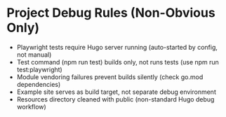 # Project Debug Rules (Non-Obvious Only)

- Playwright tests require Hugo server running (auto-started by config, not manual)
- Test command (npm run test) builds only, not runs tests (use npm run test:playwright)
- Module vendoring failures prevent builds silently (check go.mod dependencies)
- Example site serves as build target, not separate debug environment
- Resources directory cleaned with public (non-standard Hugo debug workflow)